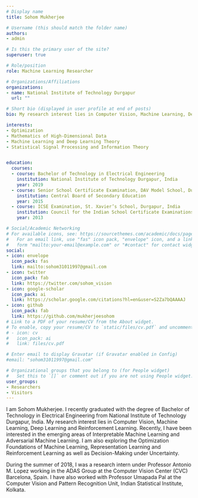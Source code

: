 ```yaml
---
# Display name
title: Sohom Mukherjee

# Username (this should match the folder name)
authors:
- admin

# Is this the primary user of the site?
superuser: true

# Role/position
role: Machine Learning Researcher

# Organizations/Affiliations
organizations:
- name: National Institute of Technology Durgapur
  url: ""

# Short bio (displayed in user profile at end of posts)
bio: My research interest lies in Computer Vision, Machine Learning, Deep Learning and Reinforcement Learning.

interests:
- Optimization
- Mathematics of High-Dimensional Data
- Machine Learning and Deep Learning Theory
- Statistical Signal Processing and Information Theory


education:
  courses:
  - course: Bachelor of Technology in Electrical Engineering
    institution: National Institute of Technology Durgapur, India
    year: 2019
  - course: Senior School Certificate Examination, DAV Model School, Durgapur, India
    institution: Central Board of Secondary Education
    year: 2015
  - course: ICSE Examination, St. Xavier’s School, Durgapur, India
    institution: Council for the Indian School Certificate Examinations
    year: 2013

# Social/Academic Networking
# For available icons, see: https://sourcethemes.com/academic/docs/page-builder/#icons
#   For an email link, use "fas" icon pack, "envelope" icon, and a link in the
#   form "mailto:your-email@example.com" or "#contact" for contact widget.
social:
- icon: envelope
  icon_pack: fas
  link: mailto:sohom31011997@gmail.com
- icon: twitter
  icon_pack: fab
  link: https://twitter.com/sohom_vision
- icon: google-scholar
  icon_pack: ai
  link: https://scholar.google.com/citations?hl=en&user=S2Za7bQAAAAJ
- icon: github
  icon_pack: fab
  link: https://github.com/mukherjeesohom
# Link to a PDF of your resume/CV from the About widget.
# To enable, copy your resume/CV to `static/files/cv.pdf` and uncomment the lines below.
# - icon: cv
#   icon_pack: ai
#   link: files/cv.pdf

# Enter email to display Gravatar (if Gravatar enabled in Config)
#email: "sohom31011997@gmail.com"

# Organizational groups that you belong to (for People widget)
#   Set this to `[]` or comment out if you are not using People widget.
user_groups:
- Researchers
- Visitors
---
```


I am Sohom Mukherjee. I recently graduated with the degree of Bachelor of Technology in Electrical Engineering from National Institute of Technology Durgapur, India. My research interest lies in Computer Vision, Machine Learning, Deep Learning and Reinforcement Learning. Recently, I have been interested in the emerging areas of Interpretable Machine Learning and Adversarial Machine Learning. I am also exploring the Optimization Foundations of Machine Learning, Representation Learning and Reinforcement Learning as well as Decision-Making under Uncertainty.

During the summer of 2018, I was a research intern under Professor Antonio M. Lopez working in the ADAS Group at the Computer Vision Center (CVC) Barcelona, Spain. I have also worked with Professor Umapada Pal at the Computer Vision and Pattern Recognition Unit, Indian Statistical Institute, Kolkata.
